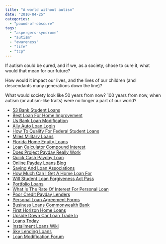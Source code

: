 ```yaml
---
title: "A world without autism"
date: "2010-04-25"
categories: 
  - "pound-of-obscure"
tags: 
  - "aspergers-syndrome"
  - "autism"
  - "awareness"
  - "life"
  - "tcp"
---
```


If autism could be cured, and if we, as a society, chose to cure it, what would that mean for our future?

How would it impact our lives, and the lives of our children (and descendants many generations down the line)?

What would society look like 50 years from now? 100 years from now, when autism (or autism-like traits) were no longer a part of our world?

- [53 Bank Student Loans](http://www.mariebo.org/?53-Bank-Student-Loans)
- [Best Loan For Home Improvement](http://usasportgroup.com/?Best-Loan-For-Home-Improvement)
- [Us Bank Loan Modification](http://gbbkolejka.pl/?Us-Bank-Loan-Modification)
- [Ally Auto Loan Login](http://www.consejocafe.org/?Ally-Auto-Loan-Login)
- [How To Qualify For Federal Student Loans](http://gbbkolejka.pl/?How-To-Qualify-For-Federal-Student-Loans)
- [Miles Military Loans](http://www.amarysia.gr/?Miles-Military-Loans)
- [Florida Home Equity Loans](http://www.franklinny.org/?Florida-Home-Equity-Loans)
- [Loan Calculator Compound Interest](http://www.franklinny.org/?Loan-Calculator-Compound-Interest)
- [Does Project Payday Really Work](http://gbbkolejka.pl/?Does-Project-Payday-Really-Work)
- [Quick Cash Payday Loan](http://www.consejocafe.org/?Quick-Cash-Payday-Loan)
- [Online Payday Loans Blog](http://www.mariebo.org/?Online-Payday-Loans-Blog)
- [Saving And Loan Associations](http://www.mariebo.org/?Saving-And-Loan-Associations)
- [How Much Can I Get A Home Loan For](http://www.consejocafe.org/?How-Much-Can-I-Get-A-Home-Loan-For)
- [Will Student Loan Forgiveness Act Pass](http://www.mariebo.org/?Will-Student-Loan-Forgiveness-Act-Pass)
- [Portfolio Loans](http://www.consejocafe.org/?Portfolio-Loans)
- [What Is The Rate Of Interest For Personal Loan](http://www.mariebo.org/?What-Is-The-Rate-Of-Interest-For-Personal-Loan)
- [Poor Credit Payday Lenders](http://www.consejocafe.org/?Poor-Credit-Payday-Lenders)
- [Personal Loan Agreement Forms](http://usasportgroup.com/?Personal-Loan-Agreement-Forms)
- [Business Loans Commonwealth Bank](http://www.mariebo.org/?Business-Loans-Commonwealth-Bank)
- [First Horizon Home Loans](http://www.consejocafe.org/?First-Horizon-Home-Loans)
- [Upside Down Car Loan Trade In](http://www.mariebo.org/?Upside-Down-Car-Loan-Trade-In)
- [Loans Today](http://gbbkolejka.pl/?Loans-Today)
- [Installment Loans Wiki](http://www.consejocafe.org/?Installment-Loans-Wiki)
- [Sky Lending Loans](http://www.consejocafe.org/?Sky-Lending-Loans)
- [Loan Modification Forum](http://gbbkolejka.pl/?Loan-Modification-Forum)
